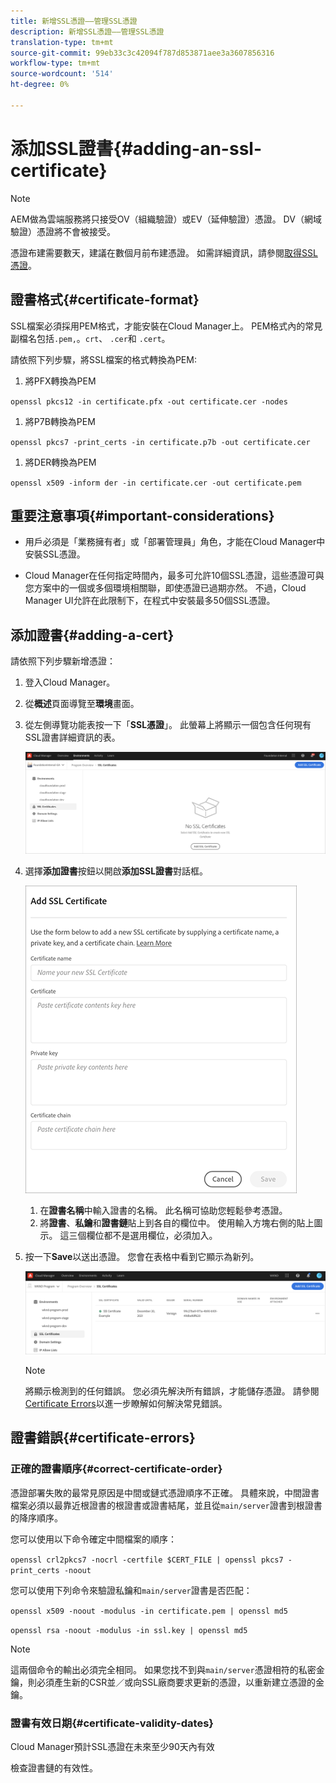 ```yaml
---
title: 新增SSL憑證——管理SSL憑證
description: 新增SSL憑證——管理SSL憑證
translation-type: tm+mt
source-git-commit: 99eb33c3c42094f787d853871aee3a3607856316
workflow-type: tm+mt
source-wordcount: '514'
ht-degree: 0%

---
```



# 添加SSL證書{#adding-an-ssl-certificate}

>[!NOTE]
>AEM做為雲端服務將只接受OV（組織驗證）或EV（延伸驗證）憑證。 DV（網域驗證）憑證將不會被接受。

憑證布建需要數天，建議在數個月前布建憑證。 如需詳細資訊，請參閱[取得SSL憑證](/help/implementing/cloud-manager/managing-ssl-certifications/get-ssl-certificate.md)。

## 證書格式{#certificate-format}

SSL檔案必須採用PEM格式，才能安裝在Cloud Manager上。 PEM格式內的常見副檔名包括`.pem,`。`crt`、 `.cer`和 `.cert`。

請依照下列步驟，將SSL檔案的格式轉換為PEM:

1. 將PFX轉換為PEM

`openssl pkcs12 -in certificate.pfx -out certificate.cer -nodes`

1. 將P7B轉換為PEM

`openssl pkcs7 -print_certs -in certificate.p7b -out certificate.cer`

1. 將DER轉換為PEM

`openssl x509 -inform der -in certificate.cer -out certificate.pem`

## 重要注意事項{#important-considerations}

* 用戶必須是「業務擁有者」或「部署管理員」角色，才能在Cloud Manager中安裝SSL憑證。

* Cloud Manager在任何指定時間內，最多可允許10個SSL憑證，這些憑證可與您方案中的一個或多個環境相關聯，即使憑證已過期亦然。 不過，Cloud Manager UI允許在此限制下，在程式中安裝最多50個SSL憑證。

## 添加證書{#adding-a-cert}

請依照下列步驟新增憑證：

1. 登入Cloud Manager。
1. 從&#x200B;**概述**&#x200B;頁面導覽至&#x200B;**環境**&#x200B;畫面。
1. 從左側導覽功能表按一下「**SSL憑證**」。 此螢幕上將顯示一個包含任何現有SSL證書詳細資訊的表。

   ![](/help/implementing/cloud-manager/assets/ssl/ssl-cert-1.png)
1. 選擇&#x200B;**添加證書**&#x200B;按鈕以開啟&#x200B;**添加SSL證書**&#x200B;對話框。

   ![](/help/implementing/cloud-manager/assets/ssl/ssl-cert-02.png)
   1. 在&#x200B;**證書名稱**&#x200B;中輸入證書的名稱。 此名稱可協助您輕鬆參考憑證。
   1. 將&#x200B;**證書**、**私鑰**&#x200B;和&#x200B;**證書鏈**貼上到各自的欄位中。 使用輸入方塊右側的貼上圖示。
這三個欄位都不是選用欄位，必須加入。

1. 按一下&#x200B;**Save**&#x200B;以送出憑證。 您會在表格中看到它顯示為新列。

   ![](/help/implementing/cloud-manager/assets/ssl/ssl-cert-3.png)
   >[!NOTE]
   >將顯示檢測到的任何錯誤。 您必須先解決所有錯誤，才能儲存憑證。 請參閱[Certificate Errors](#certificate-errors)以進一步瞭解如何解決常見錯誤。

## 證書錯誤{#certificate-errors}

### 正確的證書順序{#correct-certificate-order}

憑證部署失敗的最常見原因是中間或鏈式憑證順序不正確。 具體來說，中間證書檔案必須以最靠近根證書的根證書或證書結尾，並且從`main/server`證書到根證書的降序順序。

您可以使用以下命令確定中間檔案的順序：

`openssl crl2pkcs7 -nocrl -certfile $CERT_FILE | openssl pkcs7 -print_certs -noout`

您可以使用下列命令來驗證私鑰和`main/server`證書是否匹配：

`openssl x509 -noout -modulus -in certificate.pem | openssl md5`

`openssl rsa -noout -modulus -in ssl.key | openssl md5`

>[!NOTE]
>這兩個命令的輸出必須完全相同。 如果您找不到與`main/server`憑證相符的私密金鑰，則必須產生新的CSR並／或向SSL廠商要求更新的憑證，以重新建立憑證的金鑰。

### 證書有效日期{#certificate-validity-dates}

Cloud Manager預計SSL憑證在未來至少90天內有效

檢查證書鏈的有效性。
